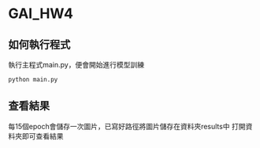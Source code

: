 # GAI_HW4

## 如何執行程式

執行主程式main.py，便會開始進行模型訓練
```bash
python main.py
```

## 查看結果

每15個epoch會儲存一次圖片，已寫好路徑將圖片儲存在資料夾results中
打開資料夾即可查看結果

